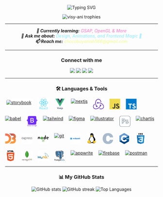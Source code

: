 <!-- HEADER SECTION -->
<p align="center">
  <img src="https://readme-typing-svg.herokuapp.com/?lines=Hi+👋,+I’m+Anish;Frontend+Developer;Design+Enthusiast;&center=true&width=600&height=40&font=Fira%20Code&color=36BCF7" alt="Typing SVG" />
</p>
<p align="center">
  <img src="https://github-profile-trophy.vercel.app/?username=visy-ani&theme=radical&margin-w=12&margin-h=12&no-bg=true&no-frame=true" alt="visy-ani trophies" />
</p>

---

<p align="center">
  <em>
    <b>🌱 Currently learning:</b> <span style="color:#fa79c6">GSAP, OpenGL & More</span><br>
    <b>💬 Ask me about:</b> <span style="color:#8be9fd">Design, Animations, and Frontend Magic 💫</span><br>
    <b>📫 Reach me:</b> <span style="color:#f1fa8c">chocoboyanish566@gmail.com</span>
  </em>
</p>

---

<!-- SOCIAL LINKS -->
<h3 align="center">Connect with me</h3>
<p align="center">
  <a href="https://dev.to/visy-ani" target="_blank"><img src="https://raw.githubusercontent.com/rahuldkjain/github-profile-readme-generator/master/src/images/icons/Social/devto.svg" height="32" /></a>
  <a href="https://linkedin.com/in/anish-yadav-728072235" target="_blank"><img src="https://raw.githubusercontent.com/rahuldkjain/github-profile-readme-generator/master/src/images/icons/Social/linked-in-alt.svg" height="32" /></a>
  <a href="https://instagram.com/visy-ani" target="_blank"><img src="https://raw.githubusercontent.com/rahuldkjain/github-profile-readme-generator/master/src/images/icons/Social/instagram.svg" height="32" /></a>
  <a href="https://www.leetcode.com/visy-ani" target="_blank"><img src="https://raw.githubusercontent.com/rahuldkjain/github-profile-readme-generator/master/src/images/icons/Social/leet-code.svg" height="32" /></a>
</p>

---

<!-- TOOLS/STACK - Modern, consistent icons with Storybook support -->
<h3 align="center">🛠️ Languages & Tools</h3>
<p align="center" style="display:flex; flex-wrap:wrap; gap:18px;">
  <a href="https://storybook.js.org/" target="_blank"><img src="https://cdn.jsdelivr.net/npm/simple-icons@v11/icons/storybook.svg" alt="storybook" title="Storybook" height="36" style="background:#fff; border-radius:8px; padding:4px;" /></a>
  <a href="https://reactjs.org/" target="_blank"><img src="https://raw.githubusercontent.com/devicons/devicon/master/icons/react/react-original-wordmark.svg" alt="react" title="React" height="36" /></a>
  <a href="https://vuejs.org/" target="_blank"><img src="https://raw.githubusercontent.com/devicons/devicon/master/icons/vuejs/vuejs-original-wordmark.svg" alt="vuejs" title="Vue" height="36" /></a>
  <a href="https://nextjs.org/" target="_blank"><img src="https://cdn.worldvectorlogo.com/logos/nextjs-2.svg" alt="nextjs" title="Next.js" height="36" /></a>
  <a href="https://redux.js.org" target="_blank"><img src="https://raw.githubusercontent.com/devicons/devicon/master/icons/redux/redux-original.svg" alt="redux" title="Redux" height="36" /></a>
  <a href="https://developer.mozilla.org/en-US/docs/Web/JavaScript" target="_blank"><img src="https://raw.githubusercontent.com/devicons/devicon/master/icons/javascript/javascript-original.svg" alt="javascript" title="JavaScript" height="36"/></a>
  <a href="https://www.typescriptlang.org/" target="_blank"><img src="https://raw.githubusercontent.com/devicons/devicon/master/icons/typescript/typescript-original.svg" alt="typescript" title="TypeScript" height="36"/></a>
  <a href="https://babeljs.io/" target="_blank"><img src="https://www.vectorlogo.zone/logos/babeljs/babeljs-icon.svg" alt="babel" title="Babel" height="36"/></a>
  <a href="https://getbootstrap.com" target="_blank"><img src="https://raw.githubusercontent.com/devicons/devicon/master/icons/bootstrap/bootstrap-plain-wordmark.svg" alt="bootstrap" title="Bootstrap" height="36"/></a>
  <a href="https://tailwindcss.com/" target="_blank"><img src="https://www.vectorlogo.zone/logos/tailwindcss/tailwindcss-icon.svg" alt="tailwind" title="TailwindCSS" height="36"/></a>
  <a href="https://www.figma.com/" target="_blank"><img src="https://www.vectorlogo.zone/logos/figma/figma-icon.svg" alt="figma" title="Figma" height="36"/></a>
  <a href="https://www.adobe.com/in/products/illustrator.html" target="_blank"><img src="https://www.vectorlogo.zone/logos/adobe_illustrator/adobe_illustrator-icon.svg" alt="illustrator" title="Illustrator" height="36"/></a>
  <a href="https://www.photoshop.com/en" target="_blank"><img src="https://raw.githubusercontent.com/devicons/devicon/master/icons/photoshop/photoshop-line.svg" alt="photoshop" title="Photoshop" height="36"/></a>
  <a href="https://www.chartjs.org" target="_blank"><img src="https://www.chartjs.org/media/logo-title.svg" alt="chartjs" title="Chart.js" height="36"/></a>
  <a href="https://d3js.org/" target="_blank"><img src="https://raw.githubusercontent.com/devicons/devicon/master/icons/d3js/d3js-original.svg" alt="d3js" title="D3.js" height="36"/></a>
  <a href="https://expressjs.com" target="_blank"><img src="https://raw.githubusercontent.com/devicons/devicon/master/icons/express/express-original-wordmark.svg" alt="express" title="Express" height="36"/></a>
  <a href="https://nodejs.org" target="_blank"><img src="https://raw.githubusercontent.com/devicons/devicon/master/icons/nodejs/nodejs-original-wordmark.svg" alt="nodejs" title="Node.js" height="36"/></a>
  <a href="https://git-scm.com/" target="_blank"><img src="https://www.vectorlogo.zone/logos/git-scm/git-scm-icon.svg" alt="git" title="Git" height="36"/></a>
  <a href="https://webpack.js.org" target="_blank"><img src="https://raw.githubusercontent.com/devicons/devicon/d00d0969292a6569d45b06d3f350f463a0107b0d/icons/webpack/webpack-original-wordmark.svg" alt="webpack" title="Webpack" height="36" /></a>
  <a href="https://www.linux.org/" target="_blank"><img src="https://raw.githubusercontent.com/devicons/devicon/master/icons/linux/linux-original.svg" alt="linux" title="Linux" height="36"/></a>
  <a href="https://www.cprogramming.com/" target="_blank"><img src="https://raw.githubusercontent.com/devicons/devicon/master/icons/c/c-original.svg" alt="c" title="C" height="36"/></a>
  <a href="https://www.w3schools.com/cpp/" target="_blank"><img src="https://raw.githubusercontent.com/devicons/devicon/master/icons/cplusplus/cplusplus-original.svg" alt="cplusplus" title="C++" height="36"/></a>
  <a href="https://www.w3schools.com/css/" target="_blank"><img src="https://raw.githubusercontent.com/devicons/devicon/master/icons/css3/css3-original-wordmark.svg" alt="css3" title="CSS3" height="36"/></a>
  <a href="https://www.w3.org/html/" target="_blank"><img src="https://raw.githubusercontent.com/devicons/devicon/master/icons/html5/html5-original-wordmark.svg" alt="html5" title="HTML5" height="36"/></a>
  <a href="https://www.mongodb.com/" target="_blank"><img src="https://raw.githubusercontent.com/devicons/devicon/master/icons/mongodb/mongodb-original-wordmark.svg" alt="mongodb" title="MongoDB" height="36"/></a>
  <a href="https://www.mysql.com/" target="_blank"><img src="https://raw.githubusercontent.com/devicons/devicon/master/icons/mysql/mysql-original-wordmark.svg" alt="mysql" title="MySQL" height="36"/></a>
  <a href="https://www.postgresql.org" target="_blank"><img src="https://raw.githubusercontent.com/devicons/devicon/master/icons/postgresql/postgresql-original-wordmark.svg" alt="postgresql" title="PostgreSQL" height="36"/></a>
  <a href="https://appwrite.io" target="_blank"><img src="https://www.vectorlogo.zone/logos/appwriteio/appwriteio-icon.svg" alt="appwrite" title="Appwrite" height="36"/></a>
  <a href="https://firebase.google.com/" target="_blank"><img src="https://www.vectorlogo.zone/logos/firebase/firebase-icon.svg" alt="firebase" title="Firebase" height="36"/></a>
  <a href="https://postman.com" target="_blank"><img src="https://www.vectorlogo.zone/logos/getpostman/getpostman-icon.svg" alt="postman" title="Postman" height="36" /></a>
</p>

---

<!-- GITHUB STATS (centered, matching theme, minimal) -->
<h3 align="center">📊 My GitHub Stats</h3>
<p align="center">
  <img src="https://github-readme-stats.vercel.app/api?username=visy-ani&show_icons=true&hide_border=true&theme=radical" alt="GitHub stats" height="170"/>
  <img src="https://github-readme-streak-stats.herokuapp.com/?user=visy-ani&theme=radical&hide_border=true" alt="GitHub streak" height="170"/>
  <img src="https://github-readme-stats.vercel.app/api/top-langs/?username=visy-ani&layout=compact&theme=radical&hide_border=true" alt="Top Languages" height="170"/>
</p>
